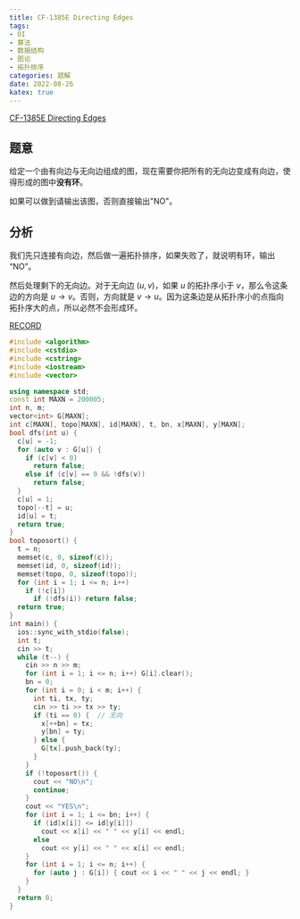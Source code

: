 ```yaml
---
title: CF-1385E Directing Edges
tags:
- OI
- 算法
- 数据结构
- 图论
- 拓扑排序
categories: 题解
date: 2022-08-26
katex: true
---
```


[CF-1385E Directing Edges](https://codeforces.com/problemset/problem/1385/E)

## 题意

给定一个由有向边与无向边组成的图，现在需要你把所有的无向边变成有向边，使得形成的图中**没有环**。

如果可以做到请输出该图，否则直接输出"NO"。

## 分析

我们先只连接有向边，然后做一遍拓扑排序，如果失败了，就说明有环，输出 “NO”。

然后处理剩下的无向边。对于无向边 $(u, v)$，如果 $u$ 的拓扑序小于 $v$，那么令这条边的方向是 $u\rightarrow v$。否则，方向就是 $v\rightarrow u$。因为这条边是从拓扑序小的点指向拓扑序大的点，所以必然不会形成环。

[RECORD](https://codeforces.com/contest/1385/submission/169677796)

```cpp
#include <algorithm>
#include <cstdio>
#include <cstring>
#include <iostream>
#include <vector>

using namespace std;
const int MAXN = 200005;
int n, m;
vector<int> G[MAXN];
int c[MAXN], topo[MAXN], id[MAXN], t, bn, x[MAXN], y[MAXN];
bool dfs(int u) {
  c[u] = -1;
  for (auto v : G[u]) {
    if (c[v] < 0)
      return false;
    else if (c[v] == 0 && !dfs(v))
      return false;
  }
  c[u] = 1;
  topo[--t] = u;
  id[u] = t;
  return true;
}
bool toposort() {
  t = n;
  memset(c, 0, sizeof(c));
  memset(id, 0, sizeof(id));
  memset(topo, 0, sizeof(topo));
  for (int i = 1; i <= n; i++)
    if (!c[i])
      if (!dfs(i)) return false;
  return true;
}
int main() {
  ios::sync_with_stdio(false);
  int t;
  cin >> t;
  while (t--) {
    cin >> n >> m;
    for (int i = 1; i <= n; i++) G[i].clear();
    bn = 0;
    for (int i = 0; i < m; i++) {
      int ti, tx, ty;
      cin >> ti >> tx >> ty;
      if (ti == 0) {  // 无向
        x[++bn] = tx;
        y[bn] = ty;
      } else {
        G[tx].push_back(ty);
      }
    }
    if (!toposort()) {
      cout << "NO\n";
      continue;
    }
    cout << "YES\n";
    for (int i = 1; i <= bn; i++) {
      if (id[x[i]] <= id[y[i]])
        cout << x[i] << " " << y[i] << endl;
      else
        cout << y[i] << " " << x[i] << endl;
    }
    for (int i = 1; i <= n; i++) {
      for (auto j : G[i]) { cout << i << " " << j << endl; }
    }
  }
  return 0;
}
```